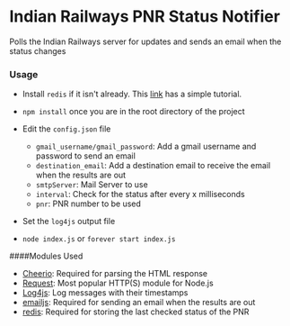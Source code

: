 # Indian Railways PNR Status Notifier #
Polls the Indian Railways server for updates and sends an email when the status changes

### Usage

 - Install `redis` if it isn't already. This [link](http://redis.io/download) has a simple tutorial.

 - `npm install` once you are in the root directory of the project
 
 - Edit the `config.json` file
	  - `gmail_username/gmail_password`: Add a gmail username and password to send an email
	  - `destination_email`: Add a destination email to receive the email when the results are out
	  - `smtpServer`: Mail Server to use
	  - `interval`: Check for the status after every x milliseconds
	  - `pnr`: PNR number to be used

 - Set the `log4js` output file

 - `node index.js` or `forever start index.js`

####Modules Used

 - [Cheerio](https://github.com/cheeriojs/cheerio): Required for parsing the HTML response
 - [Request](https://github.com/request/request): Most popular HTTP(S) module for Node.js
 - [Log4js](https://github.com/nomiddlename/log4js-node): Log messages with their timestamps
 - [emailjs](https://github.com/eleith/emailjs): Required for sending an email when the results are out
 - [redis](https://github.com/mranney/node_redis): Required for storing the last checked status of the PNR

